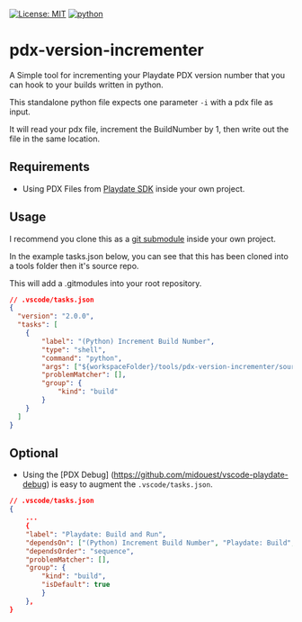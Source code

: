 [![License: MIT](https://img.shields.io/badge/license-MIT-blue)](https://opensource.org/license/mit)
[![python](https://img.shields.io/badge/python-3.10%2B-blue)](https://www.python.org)


# pdx-version-incrementer

A Simple tool for incrementing your Playdate PDX version number that you can hook to your builds written in python.

This standalone python file expects one parameter `-i` with a pdx file as input. 

It will read your pdx file, increment the BuildNumber by 1, then write out the file in the same location.

## Requirements


- Using PDX Files from [Playdate SDK](https://play.date/dev/) inside your own project.


## Usage

I recommend you clone this as a [git submodule](https://git-scm.com/book/en/v2/Git-Tools-Submodules) inside your own project.

In the example tasks.json below, you can see that this has been cloned into a tools folder then it's source repo.

This will add a .gitmodules into your root repository. 


```json
// .vscode/tasks.json
{
  "version": "2.0.0",
  "tasks": [
    {
        "label": "(Python) Increment Build Number",
        "type": "shell",
        "command": "python",
        "args": ["${workspaceFolder}/tools/pdx-version-incrementer/source/pdx_build_increment.py", "-i", "${workspaceFolder}/source/pdxinfo"],
        "problemMatcher": [],
        "group": {
            "kind": "build"
        }
    }	
  ]
}
```

## Optional 

- Using the [PDX Debug] (https://github.com/midouest/vscode-playdate-debug) is easy to augment the `.vscode/tasks.json`. 

```json
// .vscode/tasks.json
{
    ...
    {
    "label": "Playdate: Build and Run",
    "dependsOn": ["(Python) Increment Build Number", "Playdate: Build", "Playdate: Run"],
    "dependsOrder": "sequence",
    "problemMatcher": [],
    "group": {
        "kind": "build",
        "isDefault": true
        }
    },
}
```